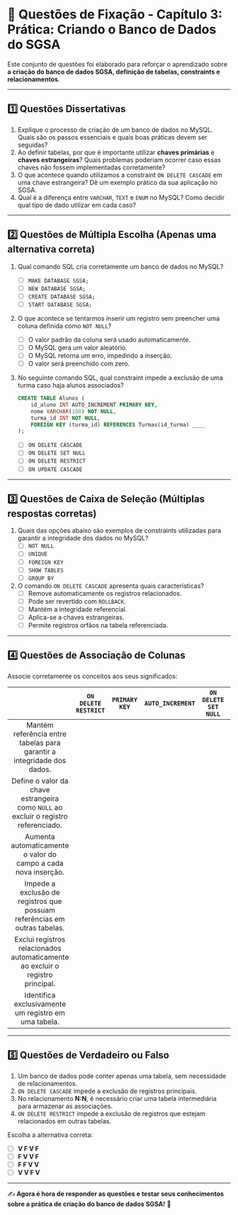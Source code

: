 # 📝 Questões de Fixação - Capítulo 3: Prática: Criando o Banco de Dados do SGSA

Este conjunto de questões foi elaborado para reforçar o aprendizado sobre **a criação do banco de dados SGSA, definição de tabelas, constraints e relacionamentos**.

------

## **1️⃣ Questões Dissertativas**

1. Explique o processo de criação de um banco de dados no MySQL. Quais são os passos essenciais e quais boas práticas devem ser seguidas?
2. Ao definir tabelas, por que é importante utilizar **chaves primárias** e **chaves estrangeiras**? Quais problemas poderiam ocorrer caso essas chaves não fossem implementadas corretamente?
3. O que acontece quando utilizamos a constraint `ON DELETE CASCADE` em uma chave estrangeira? Dê um exemplo prático da sua aplicação no SGSA.
4. Qual é a diferença entre `VARCHAR`, `TEXT` e `ENUM` no MySQL? Como decidir qual tipo de dado utilizar em cada caso?

------

## **2️⃣ Questões de Múltipla Escolha** (Apenas uma alternativa correta)

1. Qual comando SQL cria corretamente um banco de dados no MySQL?

   - [ ] `MAKE DATABASE SGSA;`
   - [ ] `NEW DATABASE SGSA;`
   - [ ] `CREATE DATABASE SGSA;`
   - [ ] `START DATABASE SGSA;`

2. O que acontece se tentarmos inserir um registro sem preencher uma coluna definida como `NOT NULL`?

   - [ ] O valor padrão da coluna será usado automaticamente.
   - [ ] O MySQL gera um valor aleatório.
   - [ ] O MySQL retorna um erro, impedindo a inserção.
   - [ ] O valor será preenchido com zero.

3. No seguinte comando SQL, qual constraint impede a exclusão de uma turma caso haja alunos associados?

   ```sql
   CREATE TABLE Alunos (
       id_aluno INT AUTO_INCREMENT PRIMARY KEY,
       nome VARCHAR(100) NOT NULL,
       turma_id INT NOT NULL,
       FOREIGN KEY (turma_id) REFERENCES Turmas(id_turma) ____
   );
   ```

   - [ ] `ON DELETE CASCADE`
   - [ ] `ON DELETE SET NULL`
   - [ ] `ON DELETE RESTRICT`
   - [ ] `ON UPDATE CASCADE`

------

## **3️⃣ Questões de Caixa de Seleção** (Múltiplas respostas corretas)

1. Quais das opções abaixo são exemplos de constraints utilizadas para garantir a integridade dos dados no MySQL?
   - [ ] `NOT NULL`
   - [ ] `UNIQUE`
   - [ ] `FOREIGN KEY`
   - [ ] `SHOW TABLES`
   - [ ] `GROUP BY`
2. O comando `ON DELETE CASCADE` apresenta quais características?
   - [ ] Remove automaticamente os registros relacionados.
   - [ ] Pode ser revertido com `ROLLBACK`.
   - [ ] Mantém a integridade referencial.
   - [ ] Aplica-se a chaves estrangeiras.
   - [ ] Permite registros orfãos na tabela referenciada.

------

## **4️⃣ Questões de Associação de Colunas**

Associe corretamente os conceitos aos seus significados:

|                                                              | `ON DELETE RESTRICT` | `PRIMARY KEY` | `AUTO_INCREMENT` | `ON DELETE SET NULL` | `ON DELETE CASCADE` | `FOREIGN KEY` |
| :----------------------------------------------------------: | :------------------: | :-----------: | :--------------: | :------------------: | :-----------------: | :-----------: |
| Mantém referência entre tabelas para garantir a integridade dos dados. |                      |               |                  |                      |                     |               |
| Define o valor da chave estrangeira como `NULL` ao excluir o registro referenciado. |                      |               |                  |                      |                     |               |
| Aumenta automaticamente o valor do campo a cada nova inserção. |                      |               |                  |                      |                     |               |
| Impede a exclusão de registros que possuam referências em outras tabelas. |                      |               |                  |                      |                     |               |
| Exclui registros relacionados automaticamente ao excluir o registro principal. |                      |               |                  |                      |                     |               |
|     Identifica exclusivamente um registro em uma tabela.     |                      |               |                  |                      |                     |               |

------

## **5️⃣ Questões de Verdadeiro ou Falso**

1. Um banco de dados pode conter apenas uma tabela, sem necessidade de relacionamentos.
2. `ON DELETE CASCADE` impede a exclusão de registros principais.
3. No relacionamento **N:N**, é necessário criar uma tabela intermediária para armazenar as associações.
4. `ON DELETE RESTRICT` impede a exclusão de registros que estejam relacionados em outras tabelas.

Escolha a alternativa correta:

- [ ] **V F V F**
- [ ] **F V V F**
- [ ] **F F V V**
- [ ] **V V F V**

------

✍️ **Agora é hora de responder as questões e testar seus conhecimentos sobre a prática de criação do banco de dados SGSA!** 🚀